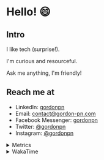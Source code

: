 # Hello! 😄

## Intro

I like tech (surprise!).

I'm curious and resourceful.

Ask me anything, I'm friendly!

## Reach me at

- LinkedIn: [gordonpn](https://www.linkedin.com/in/gordonpn/)
- Email: [contact@gordon-pn.com](mailto:contact@gordon-pn.com)
- Facebook Messenger: [gordonpn](https://www.messenger.com/t/Gordonpn)
- Twitter: [@gordonpn](https://twitter.com/Gordonpn)
- Instagram: [@gordonpn](https://www.instagram.com/gordonpn/)

<details>
  <summary>Metrics</summary>

  <img align="center" src="https://github.com/gordonpn/gordonpn/blob/master/github-metrics.svg" alt="GitHub Metrics">

</details>

<details>
  <summary>WakaTime</summary>

  <!--START_SECTION:waka-->
📊 **This Week I Spent My Time On** 

```text
💬 Programming Languages: 
Java                     4 hrs 30 mins       ████████████████░░░░░░░░░   64.85 % 
XML                      1 hr 12 mins        ████░░░░░░░░░░░░░░░░░░░░░   17.38 % 
Brazil Dependency Config 56 mins             ███░░░░░░░░░░░░░░░░░░░░░░   13.44 % 
Bash                     12 mins             █░░░░░░░░░░░░░░░░░░░░░░░░   02.90 % 
Makefile                 3 mins              ░░░░░░░░░░░░░░░░░░░░░░░░░   00.76 % 

🔥 Editors: 
IntelliJ IDEA            6 hrs 43 mins       ████████████████████████░   96.71 % 
VS Code                  13 mins             █░░░░░░░░░░░░░░░░░░░░░░░░   03.29 % 
```


 Last Updated on 15/11/2024 10:24:58 UTC
<!--END_SECTION:waka-->
</details>
